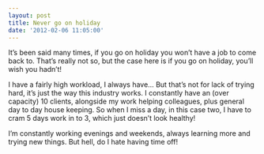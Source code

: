 ```yaml
---
layout: post
title: Never go on holiday
date: '2012-02-06 11:05:00'
---
```


<p>It&rsquo;s been said many times, if you go on holiday you won&rsquo;t have a job to come back to. That&rsquo;s really not so, but the case here is if you go on holiday, you&rsquo;ll wish you hadn&rsquo;t!</p>
<p>I have a fairly high workload, I always have&hellip; But that&rsquo;s not for lack of trying hard, it&rsquo;s just the way this industry works. I constantly have an (over capacity) 10 clients, alongside my work helping colleagues, plus general day to day house keeping. So when I miss a day, in this case two, I have to cram 5 days work in to 3, which just doesn&rsquo;t look healthy!</p>
<p>I&rsquo;m constantly working evenings and weekends, always learning more and trying new things. But hell, do I hate having time off!</p>
